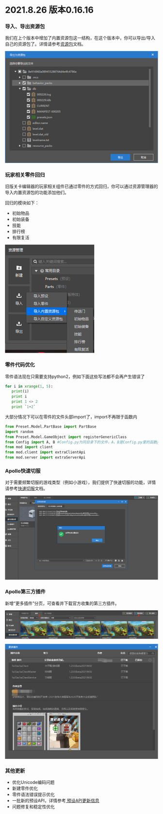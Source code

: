 # 2021.8.26 版本0.16.16

### 导入、导出资源包

我们在上个版本中增加了内置资源包这一结构，在这个版本中，你可以导出/导入自己的资源包了。详情请参考[资源包](../../15-资源管理/10-资源包.md)文档。

![image-20210825154049957](./images/image-20210825154049957.png)

### 玩家相关零件回归

旧版关卡编辑器的玩家相关组件已通过零件的方式回归，你可以通过资源管理器的导入内置资源包的功能添加他们。

回归的模块如下：

- 初始物品
- 初始装备
- 技能
- 排行榜
- 有限复活

![image-20210825200701068](./images/image-20210825200701068.png)

### 零件代码优化

零件语法现在只需要支持python2，例如下面这些写法都不会再产生错误了

```python
for i in xrange(1, 5):
   print(i)
   print i
   print 1 <> 2
   print `1+2`
```

大部分情况下可以在零件的文件头部import了，import不再限于函数内

```python
from Preset.Model.PartBase import PartBase
import random
from Preset.Model.GameObject import registerGenericClass
from Config import A, B	#Config.py为同目录下的文件，A、B是Config.py里的函数/类
from mod import client
from mod.client import extraClientApi
from mod.server import extraServerApi
```

### Apollo快速切服

对于需要频繁切服的游戏类型（例如小游戏），我们提供了快速切服的功能，详情请参考[快速切服](../../27-网络游戏/课程8：性能优化/第3节：快速切服.md)文档。

![image-20210826105407118](./images/image-20210826105407118.png)

### Apollo第三方插件

新增“更多插件”分页，可查看并下载官方收集的第三方插件。

![image-20210825200811663](./images/image-20210825200811663.png)

![image-20210825210042192](./images/image-20210825210042192.png)

### 其他更新

- 优化Unicode编码问题
- 新建零件优化
- 零件语法错误提示优化
- 一批新的预设API，详情参考<a href="../../../mcdocs/3-PresetAPI/更新信息/1.23.3.html" rel="noopenner"> 预设API更新信息 </a>
- 问题修复和稳定性优化
